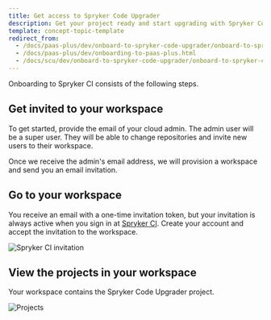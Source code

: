 ```yaml
---
title: Get access to Spryker Code Upgrader
description: Get your project ready and start upgrading with Spryker Code Upgrader
template: concept-topic-template
redirect_from:
  - /docs/paas-plus/dev/onboard-to-spryker-code-upgrader/onboard-to-spryker-code-upgrader.html
  - /docs/paas-plus/dev/onboarding-to-paas-plus.html
  - /docs/scu/dev/onboard-to-spryker-code-upgrader/onboard-to-spryker-code-upgrader.html
---
```


Onboarding to Spryker CI consists of the following steps.


## Get invited to your workspace

To get started, provide the email of your cloud admin. The admin user will be a super user. They will be able to change repositories and invite new users to their workspace.

Once we receive the admin's email address, we will provision a workspace and send you an email invitation.

## Go to your workspace

You receive an email with a one-time invitation token, but your invitation is always active when you sign in at [Spryker CI](https://buddy.works/). Create your account and accept the invitation to the workspace.

![Spryker CI invitation](https://spryker.s3.eu-central-1.amazonaws.com/docs/paas%2B/dev/onboard-to-spryker-code-upgrader/onboard-to-spryker-code-upgrader.md/spryker-ci-invitation.png)

## View the projects in your workspace

Your workspace contains the Spryker Code Upgrader project.

![Projects](https://spryker.s3.eu-central-1.amazonaws.com/docs/paas%2B/dev/onboard-to-spryker-code-upgrader/onboard-to-spryker-code-upgrader.md/projects.png)

